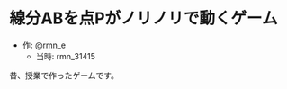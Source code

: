 線分ABを点Pがノリノリで動くゲーム
=================================

- 作: @[rmn_e](https://twitter.com/rmn_e)
  - 当時: rmn_31415

昔、授業で作ったゲームです。


